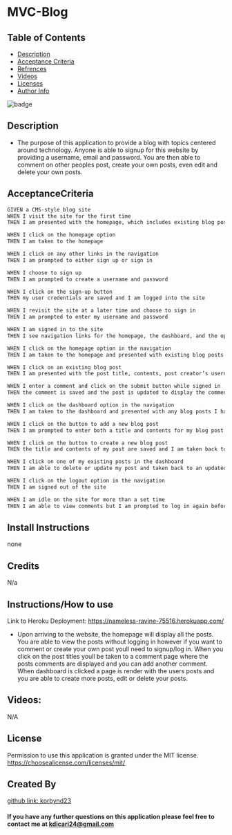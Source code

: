 # MVC-Blog

## Table of Contents

- [Description](#description)
- [Acceptance Criteria](#acceptancecriteria)
- [Refrences](#references)
- [Videos](#videos)
- [Licenses](#license)
- [Author Info](#license)

![badge](https://img.shields.io/badge/license-MIT-brightorange)



## Description
* The purpose of this application to provide a blog with topics centered around technology. Anyone is able to signup for this website by providing a username, email and password. You are then able to comment on other peoples post, create your own posts, even edit and delete your own posts.

## AcceptanceCriteria

```md
GIVEN a CMS-style blog site
WHEN I visit the site for the first time
THEN I am presented with the homepage, which includes existing blog posts if any have been posted; navigation links for the homepage and the dashboard; and the option to log in

WHEN I click on the homepage option
THEN I am taken to the homepage

WHEN I click on any other links in the navigation
THEN I am prompted to either sign up or sign in

WHEN I choose to sign up
THEN I am prompted to create a username and password

WHEN I click on the sign-up button
THEN my user credentials are saved and I am logged into the site

WHEN I revisit the site at a later time and choose to sign in
THEN I am prompted to enter my username and password

WHEN I am signed in to the site
THEN I see navigation links for the homepage, the dashboard, and the option to log out

WHEN I click on the homepage option in the navigation
THEN I am taken to the homepage and presented with existing blog posts that include the post title and the date created

WHEN I click on an existing blog post
THEN I am presented with the post title, contents, post creator’s username, and date created for that post and have the option to leave a comment

WHEN I enter a comment and click on the submit button while signed in
THEN the comment is saved and the post is updated to display the comment, the comment creator’s username, and the date created

WHEN I click on the dashboard option in the navigation
THEN I am taken to the dashboard and presented with any blog posts I have already created and the option to add a new blog post

WHEN I click on the button to add a new blog post
THEN I am prompted to enter both a title and contents for my blog post

WHEN I click on the button to create a new blog post
THEN the title and contents of my post are saved and I am taken back to an updated dashboard with my new blog post

WHEN I click on one of my existing posts in the dashboard
THEN I am able to delete or update my post and taken back to an updated dashboard

WHEN I click on the logout option in the navigation
THEN I am signed out of the site

WHEN I am idle on the site for more than a set time
THEN I am able to view comments but I am prompted to log in again before I can add, update, or delete comments
```


## Install Instructions
none

## Credits
N/a

## Instructions/How to use

Link to Heroku Deployment: https://nameless-ravine-75516.herokuapp.com/

* Upon arriving to the website, the homepage will display all the posts. You are able to view the posts without logging in however if you want to comment or create your own post youll need to signup/log in. When you click on the post titles youll be taken to a comment page where the posts comments are displayed and you can add another comment. When dashboard is clicked a page is render with the users posts and you are able to create more posts, edit or delete your posts. 



## Videos:

N/A

## License
Permission to use this application is granted under the MIT license. https://choosealicense.com/licenses/mit/

## Created By
[github link: korbynd23](https://github.com/korbynd23)

#### If you have any further questions on this application please feel free to contact me at kdicari24@gmail.com
